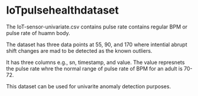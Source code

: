 # IoTpulsehealthdataset


The IoT-sensor-univariate.csv contains pulse rate contains regular BPM or pulse rate of huamn body.

The dataset has three data points at 55, 90, and 170 where intential abrupt shift changes are mad to be detected as the known outliers.

It has three columns e.g., sn,	timestamp, and	value. The value represnets the pulse rate whre the normal range of pulse rate of BPM for an adult is 70-72.

This dataset can be used for univarite anomaly detection purposes.




